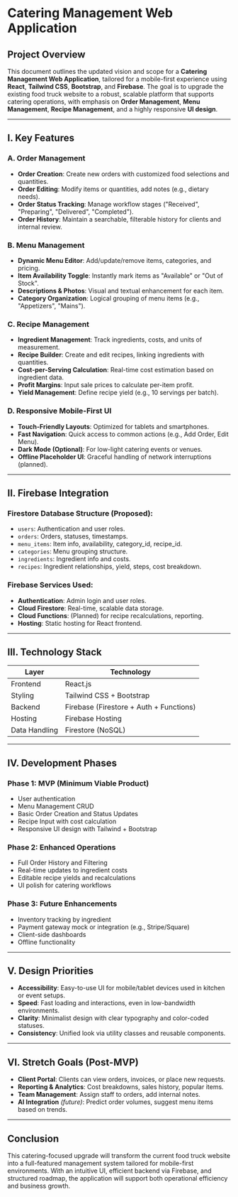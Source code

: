# Catering Management Web Application

## Project Overview

This document outlines the updated vision and scope for a **Catering Management Web Application**, tailored for a mobile-first experience using **React**, **Tailwind CSS**, **Bootstrap**, and **Firebase**. The goal is to upgrade the existing food truck website to a robust, scalable platform that supports catering operations, with emphasis on **Order Management**, **Menu Management**, **Recipe Management**, and a highly responsive **UI design**.

---

## I. Key Features

### A. Order Management
- **Order Creation**: Create new orders with customized food selections and quantities.
- **Order Editing**: Modify items or quantities, add notes (e.g., dietary needs).
- **Order Status Tracking**: Manage workflow stages ("Received", "Preparing", "Delivered", "Completed").
- **Order History**: Maintain a searchable, filterable history for clients and internal review.

### B. Menu Management
- **Dynamic Menu Editor**: Add/update/remove items, categories, and pricing.
- **Item Availability Toggle**: Instantly mark items as "Available" or "Out of Stock".
- **Descriptions & Photos**: Visual and textual enhancement for each item.
- **Category Organization**: Logical grouping of menu items (e.g., "Appetizers", "Mains").

### C. Recipe Management
- **Ingredient Management**: Track ingredients, costs, and units of measurement.
- **Recipe Builder**: Create and edit recipes, linking ingredients with quantities.
- **Cost-per-Serving Calculation**: Real-time cost estimation based on ingredient data.
- **Profit Margins**: Input sale prices to calculate per-item profit.
- **Yield Management**: Define recipe yield (e.g., 10 servings per batch).

### D. Responsive Mobile-First UI
- **Touch-Friendly Layouts**: Optimized for tablets and smartphones.
- **Fast Navigation**: Quick access to common actions (e.g., Add Order, Edit Menu).
- **Dark Mode (Optional)**: For low-light catering events or venues.
- **Offline Placeholder UI**: Graceful handling of network interruptions (planned).

---

## II. Firebase Integration

### Firestore Database Structure (Proposed):
- `users`: Authentication and user roles.
- `orders`: Orders, statuses, timestamps.
- `menu_items`: Item info, availability, category_id, recipe_id.
- `categories`: Menu grouping structure.
- `ingredients`: Ingredient info and costs.
- `recipes`: Ingredient relationships, yield, steps, cost breakdown.

### Firebase Services Used:
- **Authentication**: Admin login and user roles.
- **Cloud Firestore**: Real-time, scalable data storage.
- **Cloud Functions**: (Planned) for recipe recalculations, reporting.
- **Hosting**: Static hosting for React frontend.

---

## III. Technology Stack

| Layer | Technology |
|-------|------------|
| Frontend | React.js |
| Styling | Tailwind CSS + Bootstrap |
| Backend | Firebase (Firestore + Auth + Functions) |
| Hosting | Firebase Hosting |
| Data Handling | Firestore (NoSQL) |

---

## IV. Development Phases

### Phase 1: MVP (Minimum Viable Product)
- User authentication
- Menu Management CRUD
- Basic Order Creation and Status Updates
- Recipe Input with cost calculation
- Responsive UI design with Tailwind + Bootstrap

### Phase 2: Enhanced Operations
- Full Order History and Filtering
- Real-time updates to ingredient costs
- Editable recipe yields and recalculations
- UI polish for catering workflows

### Phase 3: Future Enhancements
- Inventory tracking by ingredient
- Payment gateway mock or integration (e.g., Stripe/Square)
- Client-side dashboards
- Offline functionality

---

## V. Design Priorities

- **Accessibility**: Easy-to-use UI for mobile/tablet devices used in kitchen or event setups.
- **Speed**: Fast loading and interactions, even in low-bandwidth environments.
- **Clarity**: Minimalist design with clear typography and color-coded statuses.
- **Consistency**: Unified look via utility classes and reusable components.

---

## VI. Stretch Goals (Post-MVP)
- **Client Portal**: Clients can view orders, invoices, or place new requests.
- **Reporting & Analytics**: Cost breakdowns, sales history, popular items.
- **Team Management**: Assign staff to orders, add internal notes.
- **AI Integration** *(future)*: Predict order volumes, suggest menu items based on trends.

---

## Conclusion

This catering-focused upgrade will transform the current food truck website into a full-featured management system tailored for mobile-first environments. With an intuitive UI, efficient backend via Firebase, and structured roadmap, the application will support both operational efficiency and business growth.

